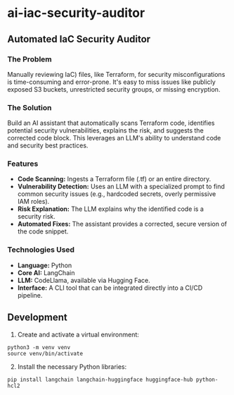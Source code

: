 # ai-iac-security-auditor

## Automated IaC Security Auditor

### The Problem
Manually reviewing IaC) files, like Terraform, for security misconfigurations is time-consuming and error-prone. It's easy to miss issues like publicly exposed S3 buckets, unrestricted security groups, or missing encryption.

### The Solution
Build an AI assistant that automatically scans Terraform code, identifies potential security vulnerabilities, explains the risk, and suggests the corrected code block. This leverages an LLM's ability to understand code and security best practices.

### Features
- **Code Scanning:** Ingests a Terraform file (.tf) or an entire directory.
- **Vulnerability Detection:** Uses an LLM with a specialized prompt to find common security issues (e.g., hardcoded secrets, overly permissive IAM roles).
- **Risk Explanation:** The LLM explains why the identified code is a security risk.
- **Automated Fixes:** The assistant provides a corrected, secure version of the code snippet.

### Technologies Used
- **Language:** Python
- **Core AI:** LangChain
- **LLM:** CodeLlama, available via Hugging Face.
- **Interface:** A CLI tool that can be integrated directly into a CI/CD pipeline.

## Development
1. Create and activate a virtual environment:
  ```
  python3 -m venv venv
  source venv/bin/activate
  ```

2. Install the necessary Python libraries:
  ```
  pip install langchain langchain-huggingface huggingface-hub python-hcl2
  ```
